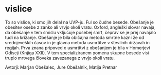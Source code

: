# vislice
To so vislice, ki smo jih delal na UVP-ju. Ful so čudne besede.
Obešanje je obesitev osebe z zanko ali vrvjo okoli vratu. Oxford, angleški slovar navaja, da obešanje v tem smislu vključuje posebej smrt, čeprav se je prej navajalo tudi na križanje. Obešanje je bila običajna metoda smrtne kazni že od srednjeveških časov in je glavna metoda usmrtitve v številnih državah in regijah. Prva znana pripoved o usmrtitvi z obešanjem je bila v Homerjevi Odiseji (Knjiga XXII). V tem specializiranem pomenu skupne besede visi truplo mrtvega človeka zavezanega z vrvjo okoli vratu. 

Avtorji: Marjan Obešalec, Jure Obešalnik, Matija Pretnar
